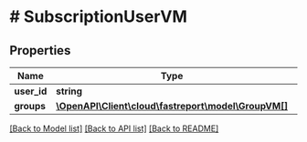 # # SubscriptionUserVM

## Properties

Name | Type | Description | Notes
------------ | ------------- | ------------- | -------------
**user_id** | **string** |  | [optional]
**groups** | [**\OpenAPI\Client\cloud\fastreport\model\GroupVM[]**](GroupVM.md) |  | [optional]

[[Back to Model list]](../../README.md#models) [[Back to API list]](../../README.md#endpoints) [[Back to README]](../../README.md)
